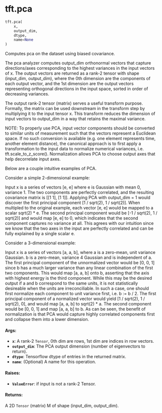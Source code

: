 <div itemscope itemtype="http://developers.google.com/ReferenceObject">
<meta itemprop="name" content="tft.pca" />
<meta itemprop="path" content="Stable" />
</div>

# tft.pca

``` python
tft.pca(
    x,
    output_dim,
    dtype,
    name=None
)
```

Computes pca on the dataset using biased covariance.

The pca analyzer computes output_dim orthonormal vectors that capture
directions/axes corresponding to the highest variances in the input vectors of
x. The output vectors are returned as a rank-2 tensor with shape
(input_dim, output_dim), where the 0th dimension are the components of each
output vector, and the 1st dimension are the output vectors representing
orthogonal directions in the input space, sorted in order of decreasing
variances.

The output rank-2 tensor (matrix) serves a useful transform purpose. Formally,
the matrix can be used downstream in the transform step by multiplying it to
the input tensor x. This transform reduces the dimension of input vectors to
output_dim in a way that retains the maximal variance.

NOTE: To properly use PCA, input vector components should be converted to
similar units of measurement such that the vectors represent a Euclidean
space. If no such conversion is available (e.g. one element represents time,
another element distance), the canonical approach is to first apply a
transformation to the input data to normalize numerical variances, i.e.
tft.scale_to_z_score(). Normalization allows PCA to choose output axes that
help decorrelate input axes.

Below are a couple intuitive examples of PCA.

Consider a simple 2-dimensional example:

Input x is a series of vectors [e, e] where e is Gaussian with mean 0,
variance 1. The two components are perfectly correlated, and the resulting
covariance matrix is
[[1 1],
 [1 1]].
Applying PCA with output_dim = 1 would discover the first principal component
[1 / sqrt(2), 1 / sqrt(2)]. When multipled to the original example, each
vector [e, e] would be mapped to a scalar sqrt(2) * e. The second principal
component would be [-1 / sqrt(2), 1 / sqrt(2)] and would map [e, e] to 0,
which indicates that the second component captures no variance at all. This
agrees with our intuition since we know that the two axes in the input are
perfectly correlated and can be fully explained by a single scalar e.

Consider a 3-dimensional example:

Input x is a series of vectors [a, a, b], where a is a zero-mean, unit
variance Gaussian. b is a zero-mean, variance 4 Gaussian and is independent of
a. The first principal component of the unnormalized vector would be [0, 0, 1]
since b has a much larger variance than any linear combination of the first
two components. This would map [a, a, b] onto b, asserting that the axis with
highest energy is the third component. While this may be the desired
output if a and b correspond to the same units, it is not statistically
desireable when the units are irreconciliable. In such a case, one should
first normalize each component to unit variance first, i.e. b := b / 2.
The first principal component of a normalized vector would yield
[1 / sqrt(2), 1 / sqrt(2), 0], and would map [a, a, b] to sqrt(2) * a. The
second component would be [0, 0, 1] and map [a, a, b] to b. As can be seen,
the benefit of normalization is that PCA would capture highly correlated
components first and collapse them into a lower dimension.

#### Args:

* <b>`x`</b>: A rank-2 `Tensor`, 0th dim are rows, 1st dim are indices in row vectors.
* <b>`output_dim`</b>: The PCA output dimension (number of eigenvectors to return).
* <b>`dtype`</b>: Tensorflow dtype of entries in the returned matrix.
* <b>`name`</b>: (Optional) A name for this operation.


#### Raises:

* <b>`ValueError`</b>: if input is not a rank-2 Tensor.


#### Returns:

A 2D `Tensor` (matrix) M of shape (input_dim, output_dim).
